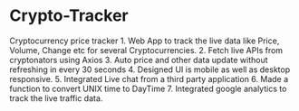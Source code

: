 # Crypto-Tracker
Cryptocurrency price tracker  1. Web App to track the live data like Price, Volume, Change etc for several Cryptocurrencies.  2. Fetch live APIs from cryptonators using Axios  3. Auto price and other data update without refreshing in every 30 seconds  4. Designed UI is mobile as well as desktop responsive.  5. Integrated Live chat from a third party application  6. Made a function to convert UNIX time to DayTime  7. Integrated google analytics to track the live traffic data.
